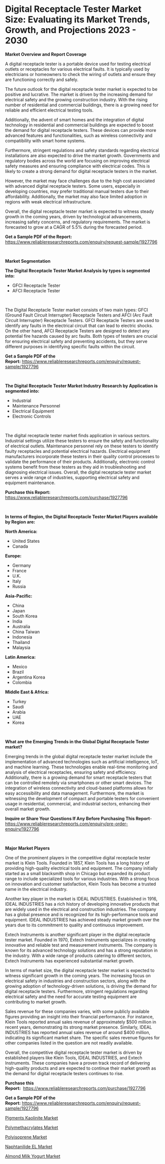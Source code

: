 <p><h1>Digital Receptacle Tester Market Size: Evaluating its Market Trends, Growth, and Projections 2023 - 2030</h1></p><p><strong>Market Overview and Report Coverage</strong></p>
<p><p>A digital receptacle tester is a portable device used for testing electrical outlets or receptacles for various electrical faults. It is typically used by electricians or homeowners to check the wiring of outlets and ensure they are functioning correctly and safely.</p><p>The future outlook for the digital receptacle tester market is expected to be positive and lucrative. The market is driven by the increasing demand for electrical safety and the growing construction industry. With the rising number of residential and commercial buildings, there is a growing need for reliable and efficient electrical testing tools.</p><p>Additionally, the advent of smart homes and the integration of digital technology in residential and commercial buildings are expected to boost the demand for digital receptacle testers. These devices can provide more advanced features and functionalities, such as wireless connectivity and compatibility with smart home systems.</p><p>Furthermore, stringent regulations and safety standards regarding electrical installations are also expected to drive the market growth. Governments and regulatory bodies across the world are focusing on improving electrical safety measures and ensuring compliance with electrical codes. This is likely to create a strong demand for digital receptacle testers in the market.</p><p>However, the market may face challenges due to the high cost associated with advanced digital receptacle testers. Some users, especially in developing countries, may prefer traditional manual testers due to their affordability. Additionally, the market may also face limited adoption in regions with weak electrical infrastructure.</p><p>Overall, the digital receptacle tester market is expected to witness steady growth in the coming years, driven by technological advancements, increasing safety concerns, and regulatory requirements. The market is forecasted to grow at a CAGR of 5.5% during the forecasted period.</p></p>
<p><strong>Get a Sample PDF of the Report:</strong> <a href="https://www.reliableresearchreports.com/enquiry/request-sample/1927796">https://www.reliableresearchreports.com/enquiry/request-sample/1927796</a></p>
<p>&nbsp;</p>
<p><strong>Market Segmentation</strong></p>
<p><strong>The Digital Receptacle Tester Market Analysis by types is segmented into:</strong></p>
<p><ul><li>GFCI Receptacle Tester</li><li>AFCI Receptacle Tester</li></ul></p>
<p>&nbsp;</p>
<p><p>The Digital Receptacle Tester market consists of two main types: GFCI (Ground Fault Circuit Interrupter) Receptacle Testers and AFCI (Arc Fault Circuit Interrupter) Receptacle Testers. GFCI Receptacle Testers are used to identify any faults in the electrical circuit that can lead to electric shocks. On the other hand, AFCI Receptacle Testers are designed to detect any potential fire hazards caused by arc faults. Both types of testers are crucial for ensuring electrical safety and preventing accidents, but they serve different purposes in identifying specific faults within the circuit.</p></p>
<p><strong>Get a Sample PDF of the Report:</strong>&nbsp;<a href="https://www.reliableresearchreports.com/enquiry/request-sample/1927796">https://www.reliableresearchreports.com/enquiry/request-sample/1927796</a></p>
<p>&nbsp;</p>
<p><strong>The Digital Receptacle Tester Market Industry Research by Application is segmented into:</strong></p>
<p><ul><li>Industrial</li><li>Maintenance Personnel</li><li>Electrical Equipment</li><li>Electronic Controls</li></ul></p>
<p>&nbsp;</p>
<p><p>The digital receptacle tester market finds application in various sectors. Industrial settings utilize these testers to ensure the safety and functionality of electrical outlets. Maintenance personnel rely on these testers to identify faulty receptacles and potential electrical hazards. Electrical equipment manufacturers incorporate these testers in their quality control processes to validate the performance of their products. Additionally, electronic control systems benefit from these testers as they aid in troubleshooting and diagnosing electrical issues. Overall, the digital receptacle tester market serves a wide range of industries, supporting electrical safety and equipment maintenance.</p></p>
<p><strong>Purchase this Report:</strong>&nbsp; <a href="https://www.reliableresearchreports.com/purchase/1927796">https://www.reliableresearchreports.com/purchase/1927796</a></p>
<p>&nbsp;</p>
<p><strong>In terms of Region, the Digital Receptacle Tester Market Players available by Region are:</strong></p>
<p>
    <p> <strong> North America: </strong>
        <ul>
            <li>United States</li>
            <li>Canada</li>
        </ul>
        </p> 
    <p> <strong> Europe: </strong>
        <ul>
            <li>Germany</li>
            <li>France</li>
            <li>U.K.</li>
            <li>Italy</li>
            <li>Russia</li>
        </ul>
        </p> 
    <p> <strong> Asia-Pacific: </strong>
        <ul>
            <li>China</li>
            <li>Japan</li>
            <li>South Korea</li>
            <li>India</li>
            <li>Australia</li>
            <li>China Taiwan</li>
            <li>Indonesia</li>
            <li>Thailand</li>
            <li>Malaysia</li>
        </ul>
        </p> 
    <p> <strong> Latin America: </strong>
        <ul>
            <li>Mexico</li>
            <li>Brazil</li>
            <li>Argentina Korea</li>
            <li>Colombia</li>
        </ul>
        </p> 
    <p> <strong> Middle East & Africa: </strong>
        <ul>
            <li>Turkey</li>
            <li>Saudi</li>
            <li>Arabia</li>
            <li>UAE</li>
            <li>Korea</li>
        </ul>
    </p>
    </p>
<p>&nbsp;</p>
<p><strong>What are the Emerging Trends in the Global Digital Receptacle Tester market?</strong></p>
<p><p>Emerging trends in the global digital receptacle tester market include the implementation of advanced technologies such as artificial intelligence, IoT, and machine learning. These technologies enable real-time monitoring and analysis of electrical receptacles, ensuring safety and efficiency. Additionally, there is a growing demand for smart receptacle testers that can be controlled remotely via smartphones or other smart devices. The integration of wireless connectivity and cloud-based platforms allows for easy accessibility and data management. Furthermore, the market is witnessing the development of compact and portable testers for convenient usage in residential, commercial, and industrial sectors, enhancing their overall market growth.</p></p>
<p><strong>Inquire or Share Your Questions If Any Before Purchasing This Report</strong>- <a href="https://www.reliableresearchreports.com/enquiry/pre-order-enquiry/1927796">https://www.reliableresearchreports.com/enquiry/pre-order-enquiry/1927796</a></p>
<p>&nbsp;</p>
<p><strong>Major Market Players</strong></p>
<p><p>One of the prominent players in the competitive digital receptacle tester market is Klein Tools. Founded in 1857, Klein Tools has a long history of providing high-quality electrical tools and equipment. The company initially started as a small blacksmith shop in Chicago but expanded its product range to include specialized tools for various industries. With a strong focus on innovation and customer satisfaction, Klein Tools has become a trusted name in the electrical industry.</p><p>Another key player in the market is IDEAL INDUSTRIES. Established in 1916, IDEAL INDUSTRIES has a rich history of developing innovative products that are widely used in the electrical and construction industries. The company has a global presence and is recognized for its high-performance tools and equipment. IDEAL INDUSTRIES has achieved steady market growth over the years due to its commitment to quality and continuous improvement.</p><p>Extech Instruments is another significant player in the digital receptacle tester market. Founded in 1970, Extech Instruments specializes in creating innovative and reliable test and measurement instruments. The company is known for its advanced technology solutions and has a strong reputation in the industry. With a wide range of products catering to different sectors, Extech Instruments has experienced substantial market growth.</p><p>In terms of market size, the digital receptacle tester market is expected to witness significant growth in the coming years. The increasing focus on electrical safety in industries and construction sectors, along with the growing adoption of technology-driven solutions, is driving the demand for digital receptacle testers. Furthermore, stringent regulations regarding electrical safety and the need for accurate testing equipment are contributing to market growth.</p><p>Sales revenue for these companies varies, with some publicly available figures providing an insight into their financial performance. For instance, Klein Tools reported annual sales revenue of approximately $500 million in recent years, demonstrating its strong market presence. Similarly, IDEAL INDUSTRIES has reported annual sales revenue of around $400 million, indicating its significant market share. The specific sales revenue figures for other companies listed in the question are not readily available.</p><p>Overall, the competitive digital receptacle tester market is driven by established players like Klein Tools, IDEAL INDUSTRIES, and Extech Instruments. These companies have a proven track record of delivering high-quality products and are expected to continue their market growth as the demand for digital receptacle testers continues to rise.</p></p>
<p><strong>Purchase this Report:</strong>&nbsp;&nbsp;<a href="https://www.reliableresearchreports.com/purchase/1927796">https://www.reliableresearchreports.com/purchase/1927796</a></p>
<p></p>
<p><strong>Get a Sample PDF of the Report:</strong>&nbsp;<a href="https://www.reliableresearchreports.com/enquiry/request-sample/1927796">https://www.reliableresearchreports.com/enquiry/request-sample/1927796</a></p>
<p><p><a href="https://www.linkedin.com/pulse/pigments-kaolinite-market-research-report-provides-thorough-mqqme/">Pigments Kaolinite Market</a></p><p><a href="https://medium.com/@vergiekunze/polymethacrylates-market-report-reveals-the-latest-trends-and-growth-opportunities-of-this-market-20e296a5fe88">Polymethacrylates Market</a></p><p><a href="https://medium.com/@erickasauer/polyisoprene-market-competitive-analysis-market-trends-and-forecast-to-2030-2dd8d32ad0c9">Polyisoprene Market</a></p><p><a href="https://www.linkedin.com/pulse/naphtanilide-el-market-size-share-global-analysis-report-tomde/">Naphtanilide EL Market</a></p><p><a href="https://github.com/gshchiplitsov/Market-Research-Report-List-1/blob/main/almond-milk-yogurt-market.md">Almond Milk Yogurt Market</a></p></p>